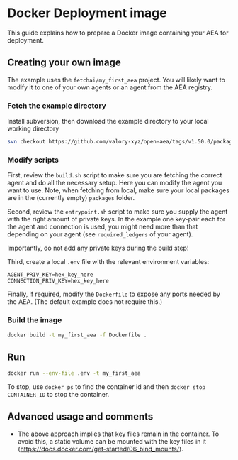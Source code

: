 # Docker Deployment image

This guide explains how to prepare a Docker image containing your AEA for deployment.

## Creating your own image

The example uses the `fetchai/my_first_aea` project. You will likely want to modify it to one of your own agents or an agent from the AEA registry.

### Fetch the example directory

Install subversion, then download the example directory to your local working directory

``` bash
svn checkout https://github.com/valory-xyz/open-aea/tags/v1.50.0/packages packages
```

### Modify scripts

First, review the `build.sh` script to make sure you are fetching the correct agent and do all the necessary setup. Here you can modify the agent you want to use. Note, when fetching from local, make sure your local packages are in the (currently empty) `packages` folder.

Second, review the `entrypoint.sh` script to make sure you supply the agent with the right amount of private keys. In the example one key-pair each for the agent and connection is used, you might need more than that depending on your agent (see `required_ledgers` of your agent).

Importantly, do not add any private keys during the build step!

Third, create a local `.env` file with the relevant environment variables:
```
AGENT_PRIV_KEY=hex_key_here
CONNECTION_PRIV_KEY=hex_key_here
```

Finally, if required, modify the `Dockerfile` to expose any ports needed by the AEA. (The default example does not require this.)


### Build the image

``` bash
docker build -t my_first_aea -f Dockerfile .
```

## Run

``` bash
docker run --env-file .env -t my_first_aea
```

To stop, use `docker ps` to find the container id and then `docker stop CONTAINER_ID` to stop the container.

## Advanced usage and comments

- The above approach implies that key files remain in the container. To avoid this, a static volume can be mounted with the key files in it (https://docs.docker.com/get-started/06_bind_mounts/).

